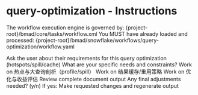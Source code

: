 # query-optimization - Instructions

<critical>The workflow execution engine is governed by: {project-root}/bmad/core/tasks/workflow.xml</critical>
<critical>You MUST have already loaded and processed: {project-root}/bmad/snowflake/workflows/query-optimization/workflow.yaml</critical>

<workflow>

<step n="1" goal="Understand Requirements">
<action>Ask the user about their requirements for this query optimization (hotspots/spill/cache)</action>
<ask>What are your specific needs and constraints?</ask>
</step>

<step n="2" goal="热点与大查询剖析（Profile/Spill）">
<action>Work on 热点与大查询剖析（profile/spill）</action>
<template-output section="hotspots"/>
</step>

<step n="3" goal="结果缓存/重用策略">
<action>Work on 结果缓存/重用策略</action>
<template-output section="cache"/>
</step>

<step n="4" goal="优化与收益评估">
<action>Work on 优化与收益评估</action>
<template-output section="remediation"/>
</step>

<step n="5" goal="Review and Finalize">
<action>Review complete document output</action>
<ask>Any final adjustments needed? (y/n)</ask>
<check>If yes:</check>
  <action>Make requested changes and regenerate output</action>
</step>

</workflow>
